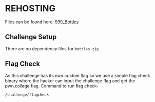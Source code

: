 # REHOSTING

Files can be found here: [999_Bottles](https://github.com/ritsec/RITSEC-CTF-2019/tree/master/PWN/999_Bottles)

## Challenge Setup
There are no dependency files for `bottles.zip`.

## Flag Check

As this challenge has its own custom flag so we use a simple flag check binary where the hacker can input the challenge flag and get the pwn.college flag. Command to run flag check-
```
/challenge/flagcheck
```
